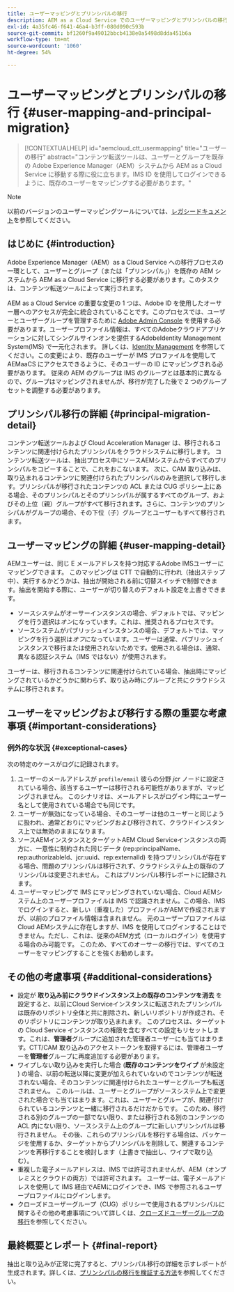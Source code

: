 ```yaml
---
title: ユーザーマッピングとプリンシパルの移行
description: AEM as a Cloud Service でのユーザーマッピングとプリンシパルの移行についての概要です。
exl-id: 4a35fc46-f641-46a4-b3ff-080d090c593b
source-git-commit: bf1260f9a49012bbcb4138e0a5498d8dda451b6a
workflow-type: tm+mt
source-wordcount: '1060'
ht-degree: 54%

---
```


# ユーザーマッピングとプリンシパルの移行 {#user-mapping-and-principal-migration}

>[!CONTEXTUALHELP]
>id="aemcloud_ctt_usermapping"
>title="ユーザーの移行"
>abstract="コンテンツ転送ツールは、ユーザーとグループを既存の Adobe Experience Manager（AEM）システムから AEM as a Cloud Service に移動する際に役に立ちます。IMS ID を使用してログインできるように、既存のユーザーをマッピングする必要があります。"

>[!NOTE]
>以前のバージョンのユーザーマッピングツールについては、[レガシードキュメント](/help/journey-migration/content-transfer-tool/user-mapping-tool-legacy/considerations-user-mapping-tool-legacy.md)を参照してください。

## はじめに {#introduction}

Adobe Experience Manager（AEM）as a Cloud Service への移行プロセスの一環として、ユーザーとグループ（または「プリンシパル」）を既存の AEM システムから AEM as a Cloud Service に移行する必要があります。このタスクは、コンテンツ転送ツールによって実行されます。

AEM as a Cloud Service の重要な変更の 1 つは、Adobe ID を使用したオーサー層へのアクセスが完全に統合されていることです。このプロセスでは、ユーザーとユーザーグループを管理するために [Adobe Admin Console](https://helpx.adobe.com/jp/enterprise/using/admin-console.html) を使用する必要があります。ユーザープロファイル情報は、すべてのAdobeクラウドアプリケーションに対してシングルサインオンを提供するAdobeIdentity Management System(IMS) で一元化されます。 詳しくは、[Identity Management](https://experienceleague.adobe.com/docs/experience-manager-cloud-service/content/overview/what-is-new-and-different.html?lang=ja#identity-management) を参照してください。この変更により、既存のユーザーが IMS プロファイルを使用して AEMaaCS にアクセスできるように、そのユーザーの ID にマッピングされる必要があります。 従来の AEM のグループは IMS のグループとは基本的に異なるので、グループはマッピングされませんが、移行が完了した後で 2 つのグループセットを調整する必要があります。

## プリンシパル移行の詳細 {#principal-migration-detail}

コンテンツ転送ツールおよび Cloud Acceleration Manager は、移行されるコンテンツに関連付けられたプリンシパルをクラウドシステムに移行します。 コンテンツ転送ツールは、抽出プロセス中にソースAEMシステムからすべてのプリンシパルをコピーすることで、これをおこないます。 次に、CAM 取り込みは、取り込まれるコンテンツに関連付けられたプリンシパルのみを選択して移行します。プリンシパルが移行されたコンテンツの ACL または CUG ポリシー上にある場合、そのプリンシパルとそのプリンシパルが属するすべてのグループ、およびその上位（親）グループがすべて移行されます。さらに、コンテンツのプリンシパルがグループの場合、その下位（子）グループとユーザーもすべて移行されます。

## ユーザーマッピングの詳細 {#user-mapping-detail}

AEMユーザーは、同じ E メールアドレスを持つ対応するAdobe IMSユーザーにマッピングできます。 このマッピングは CTT で自動的に行われ（抽出ステップ中）、実行するかどうかは、抽出が開始される前に切替スイッチで制御できます。抽出を開始する際に、ユーザーが切り替えのデフォルト設定を上書きできます。

* ソースシステムがオーサーインスタンスの場合、デフォルトでは、マッピングを行う選択は&#x200B;_オン_&#x200B;になっています。これは、推奨されるプロセスです。
* ソースシステムがパブリッシュインスタンスの場合、デフォルトでは、マッピングを行う選択は&#x200B;_オフ_&#x200B;になっています。ユーザーは通常、パブリッシュインスタンスで移行または使用されないためです。使用される場合は、通常、異なる認証システム（IMS ではない）が使用されます。

ユーザーは、移行されるコンテンツに関連付けられている場合、抽出時にマッピングされているかどうかに関わらず、取り込み時にグループと共にクラウドシステムに移行されます。

## ユーザーをマッピングおよび移行する際の重要な考慮事項 {#important-considerations}

### 例外的な状況 {#exceptional-cases}

次の特定のケースがログに記録されます。

1. ユーザーのメールアドレスが `profile/email` 彼らの分野 *jcr* ノードに設定されている場合、該当するユーザーは移行される可能性がありますが、マッピングされません。 このシナリオは、メールアドレスがログイン時にユーザー名として使用されている場合でも同じです。
2. ユーザーが無効になっている場合、そのユーザーは他のユーザーと同じように扱われ、通常どおりにマッピングおよび移行されて、クラウドインスタンス上では無効のままになります。
3. ソースAEMインスタンスとターゲットAEM Cloud Serviceインスタンスの両方に、一意性に制約された同じデータ (rep:principalName、rep:authorizableId、jcr:uuid、rep:externalId) を持つプリンシパルが存在する場合、問題のプリンシパルは移行されず、クラウドシステム上の既存のプリンシパルは変更されません。 これはプリンシパル移行レポートに記録されます。
4. ユーザーマッピングで IMS にマッピングされていない場合、Cloud AEMシステム上のユーザープロファイルは IMS で認識されません。この場合、IMS でログインすると、新しい（重複した）プロファイルがAEMで作成されますが、以前のプロファイル情報は含まれません。 元のユーザープロファイルは Cloud AEMシステムに存在しますが、IMS を使用してログインすることはできません。ただし、これは、従来のAEM方式（ローカルログイン）を使用する場合のみ可能です。 このため、すべてのオーサーの移行では、すべてのユーザーをマッピングすることを強くお勧めします。

## その他の考慮事項 {#additional-considerations}

* 設定が **取り込み前にクラウドインスタンス上の既存のコンテンツを消去** を設定すると、以前にCloud Serviceインスタンスに転送されたプリンシパルは既存のリポジトリ全体と共に削除され、新しいリポジトリが作成され、そのリポジトリにコンテンツが取り込まれます。 このプロセスは、ターゲットの Cloud Service インスタンスの権限を含むすべての設定もリセットします。これは、**管理者**&#x200B;グループに追加された管理者ユーザーにも当てはまります。CTT/CAM 取り込みのアクセストークンを取得するには、管理者ユーザーを&#x200B;**管理者**&#x200B;グループに再度追加する必要があります。
* ワイプしない取り込みを実行した場合 (**既存のコンテンツをワイプ** が未設定 ) の場合、以前の転送以降に変更が加えられていないのでコンテンツが転送されない場合、そのコンテンツに関連付けられたユーザーとグループも転送されません。 このルールは、ユーザーとグループがソースシステム上で変更された場合でも当てはまります。これは、ユーザーとグループが、関連付けられているコンテンツと一緒に移行されるだけだからです。 このため、移行される別のグループの一部でない限り、または移行される別のコンテンツの ACL 内にない限り、ソースシステム上のグループに新しいプリンシパルは移行されません。 その後、これらのプリンシパルを移行する場合は、パッケージを使用するか、ターゲットからプリンシパルを削除して、関連するコンテンツを再移行することを検討します（上書きで抽出し、ワイプで取り込む）。
* 重複した電子メールアドレスは、IMS では許可されませんが、AEM（オンプレミスとクラウドの両方）では許可されます。 ユーザーは、電子メールアドレスを使用して IMS 経由でAEMにログインでき、IMS で参照されるユーザープロファイルにログインします。
* クローズドユーザーグループ（CUG）ポリシーで使用されるプリンシパルに関するその他の考慮事項について詳しくは、[クローズドユーザーグループの移行](/help/journey-migration/content-transfer-tool/using-content-transfer-tool/closed-user-groups-migration.md)を参照してください。

## 最終概要とレポート {#final-report}

抽出と取り込みが正常に完了すると、プリンシパル移行の詳細を示すレポートが生成されます。詳しくは、[プリンシパルの移行を検証する方法](/help/journey-migration/content-transfer-tool/using-content-transfer-tool/validating-content-transfers.md#how-to-validate-principal-migration)を参照してください。
